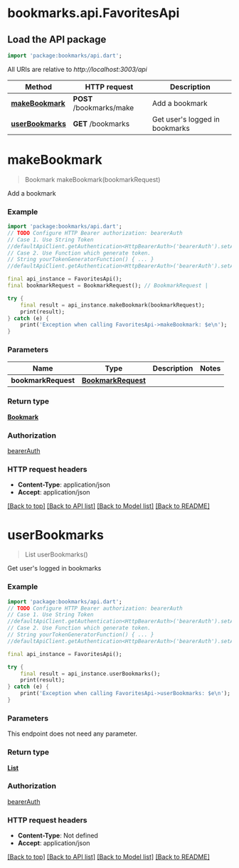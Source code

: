 # bookmarks.api.FavoritesApi

## Load the API package
```dart
import 'package:bookmarks/api.dart';
```

All URIs are relative to *http://localhost:3003/api*

Method | HTTP request | Description
------------- | ------------- | -------------
[**makeBookmark**](FavoritesApi.md#makebookmark) | **POST** /bookmarks/make | Add a bookmark
[**userBookmarks**](FavoritesApi.md#userbookmarks) | **GET** /bookmarks | Get user's logged in bookmarks


# **makeBookmark**
> Bookmark makeBookmark(bookmarkRequest)

Add a bookmark

### Example
```dart
import 'package:bookmarks/api.dart';
// TODO Configure HTTP Bearer authorization: bearerAuth
// Case 1. Use String Token
//defaultApiClient.getAuthentication<HttpBearerAuth>('bearerAuth').setAccessToken('YOUR_ACCESS_TOKEN');
// Case 2. Use Function which generate token.
// String yourTokenGeneratorFunction() { ... }
//defaultApiClient.getAuthentication<HttpBearerAuth>('bearerAuth').setAccessToken(yourTokenGeneratorFunction);

final api_instance = FavoritesApi();
final bookmarkRequest = BookmarkRequest(); // BookmarkRequest | 

try {
    final result = api_instance.makeBookmark(bookmarkRequest);
    print(result);
} catch (e) {
    print('Exception when calling FavoritesApi->makeBookmark: $e\n');
}
```

### Parameters

Name | Type | Description  | Notes
------------- | ------------- | ------------- | -------------
 **bookmarkRequest** | [**BookmarkRequest**](BookmarkRequest.md)|  | 

### Return type

[**Bookmark**](Bookmark.md)

### Authorization

[bearerAuth](../README.md#bearerAuth)

### HTTP request headers

 - **Content-Type**: application/json
 - **Accept**: application/json

[[Back to top]](#) [[Back to API list]](../README.md#documentation-for-api-endpoints) [[Back to Model list]](../README.md#documentation-for-models) [[Back to README]](../README.md)

# **userBookmarks**
> List<Bookmark> userBookmarks()

Get user's logged in bookmarks

### Example
```dart
import 'package:bookmarks/api.dart';
// TODO Configure HTTP Bearer authorization: bearerAuth
// Case 1. Use String Token
//defaultApiClient.getAuthentication<HttpBearerAuth>('bearerAuth').setAccessToken('YOUR_ACCESS_TOKEN');
// Case 2. Use Function which generate token.
// String yourTokenGeneratorFunction() { ... }
//defaultApiClient.getAuthentication<HttpBearerAuth>('bearerAuth').setAccessToken(yourTokenGeneratorFunction);

final api_instance = FavoritesApi();

try {
    final result = api_instance.userBookmarks();
    print(result);
} catch (e) {
    print('Exception when calling FavoritesApi->userBookmarks: $e\n');
}
```

### Parameters
This endpoint does not need any parameter.

### Return type

[**List<Bookmark>**](Bookmark.md)

### Authorization

[bearerAuth](../README.md#bearerAuth)

### HTTP request headers

 - **Content-Type**: Not defined
 - **Accept**: application/json

[[Back to top]](#) [[Back to API list]](../README.md#documentation-for-api-endpoints) [[Back to Model list]](../README.md#documentation-for-models) [[Back to README]](../README.md)


